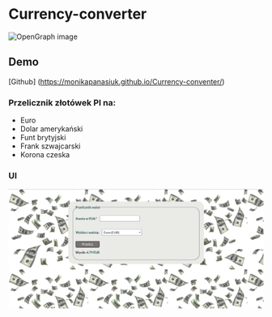 # Currency-converter
![OpenGraph image]()
##  Demo 
[Github] (https://monikapanasiuk.github.io/Currency-conventer/)
### Przelicznik złotówek Pl na:
- Euro
- Dolar amerykański
- Funt brytyjski
- Frank szwajcarski
- Korona czeska
### UI 
![Przelicznik walut](https://github.com/MonikaPanasiuk/Currency-conventer/blob/main/images/Przelicznik%20walut%20UI.png?raw=true)

